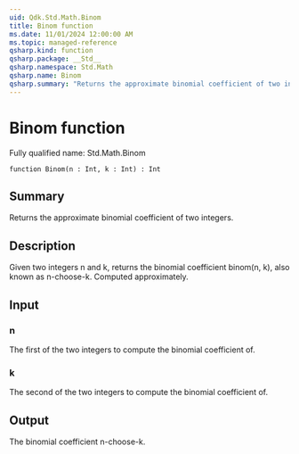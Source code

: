 ```yaml
---
uid: Qdk.Std.Math.Binom
title: Binom function
ms.date: 11/01/2024 12:00:00 AM
ms.topic: managed-reference
qsharp.kind: function
qsharp.package: __Std__
qsharp.namespace: Std.Math
qsharp.name: Binom
qsharp.summary: "Returns the approximate binomial coefficient of two integers."
---
```


# Binom function

Fully qualified name: Std.Math.Binom

```qsharp
function Binom(n : Int, k : Int) : Int
```

## Summary
Returns the approximate binomial coefficient of two integers.

## Description
Given two integers n and k, returns the binomial coefficient
binom(n, k), also known as n-choose-k. Computed approximately.

## Input
### n
The first of the two integers to compute the binomial coefficient of.
### k
The second of the two integers to compute the binomial coefficient of.

## Output
The binomial coefficient n-choose-k.
